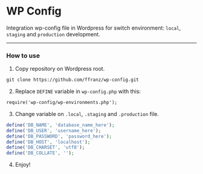 WP Config
===========================

Integration wp-config file in Wordpress for switch environment: `local`, `staging` and `production` development.

---

### How to use

1) Copy repository on Wordpress root.

```html
git clone https://github.com/ffranz/wp-config.git
```

2) Replace `DEFINE` variable in `wp-config.php` with this:

```html
require('wp-config/wp-environments.php');
```

3) Change variable on `.local`, `.staging` and `.production` file.

```php
define('DB_NAME', 'database_name_here');
define('DB_USER', 'username_here');
define('DB_PASSWORD', 'password_here');
define('DB_HOST', 'localhost');
define('DB_CHARSET', 'utf8');
define('DB_COLLATE', '');
```

4) Enjoy!